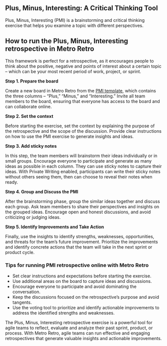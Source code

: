 Plus, Minus, Interesting: A Critical Thinking Tool
--------------------------------------------------

Plus, Minus, Interesting (PMI) is a brainstorming and critical thinking exercise that helps you examine a topic with different perspectives.

How to run the Plus, Minus, Interesting retrospective in Metro Retro
--------------------------------------------------------------------

This framework is perfect for a retrospective, as it encourages people to think about the positive, negative and points of interest about a certain topic – which can be your most recent period of work, project, or sprint.

**Step 1. Prepare the board**

Create a new board in Metro Retro from the [PMI template](https://metroretro.io/BONMFVOZ1752), which contains the three columns – “Plus,” “Minus,” and “Interesting.” Invite all team members to the board, ensuring that everyone has access to the board and can collaborate online.

**Step 2. Set the context**

Before starting the exercise, set the context by explaining the purpose of the retrospective and the scope of the discussion. Provide clear instructions on how to use the PMI exercise to generate insights and ideas.

**Step 3. Add sticky notes**

In this step, the team members will brainstorm their ideas individually or in small groups. Encourage everyone to participate and generate as many ideas as possible in each column. They can use sticky notes to capture their ideas. With Private Writing enabled, participants can write their sticky notes without others seeing them, then can choose to reveal their notes when ready.

**Step 4. Group and Discuss the PMI**

After the brainstorming phase, group the similar ideas together and discuss each group. Ask team members to share their perspectives and insights on the grouped ideas. Encourage open and honest discussions, and avoid criticizing or judging ideas.

**Step 5. Identify Improvements and Take Action**

Finally, use the insights to identify strengths, weaknesses, opportunities, and threats for the team’s future improvement. Prioritize the improvements and identify concrete actions that the team will take in the next sprint or product cycle.

### Tips for running PMI retrospective online with Metro Retro

*   Set clear instructions and expectations before starting the exercise.
*   Use additional areas on the board to capture ideas and discussions.
*   Encourage everyone to participate and avoid dominating the conversation.
*   Keep the discussions focused on the retrospective’s purpose and avoid tangents.
*   Use the voting tool to prioritize and identify actionable improvements to address the identified strengths and weaknesses.

The Plus, Minus, Interesting retrospective exercise is a powerful tool for agile teams to reflect, evaluate and analyze their past sprint, product, or process. With Metro Retro, agile teams can run effective and engaging retrospectives that generate valuable insights and actionable improvements.